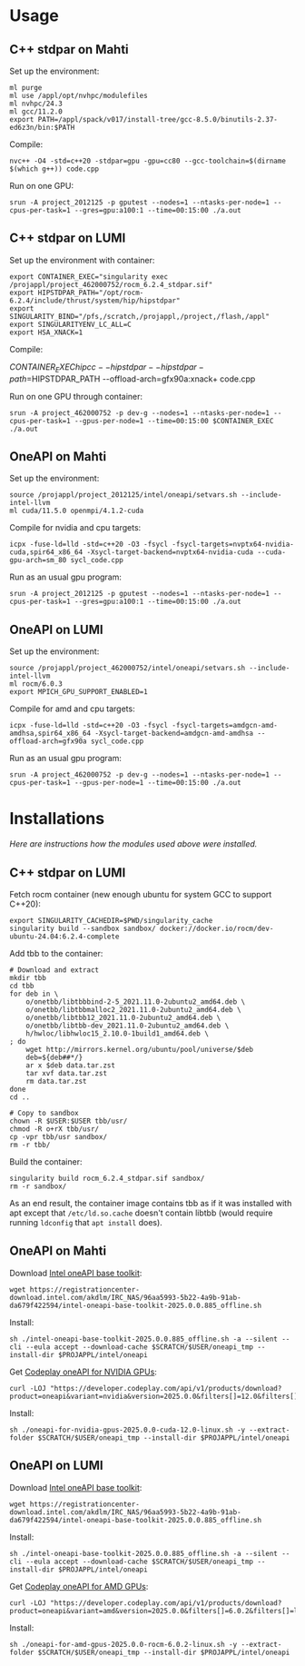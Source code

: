 # Usage

## C++ stdpar on Mahti

Set up the environment:

    ml purge
    ml use /appl/opt/nvhpc/modulefiles
    ml nvhpc/24.3
    ml gcc/11.2.0
    export PATH=/appl/spack/v017/install-tree/gcc-8.5.0/binutils-2.37-ed6z3n/bin:$PATH

Compile:

    nvc++ -O4 -std=c++20 -stdpar=gpu -gpu=cc80 --gcc-toolchain=$(dirname $(which g++)) code.cpp

Run on one GPU:

    srun -A project_2012125 -p gputest --nodes=1 --ntasks-per-node=1 --cpus-per-task=1 --gres=gpu:a100:1 --time=00:15:00 ./a.out

## C++ stdpar on LUMI

Set up the environment with container:

    export CONTAINER_EXEC="singularity exec /projappl/project_462000752/rocm_6.2.4_stdpar.sif"
    export HIPSTDPAR_PATH="/opt/rocm-6.2.4/include/thrust/system/hip/hipstdpar"
    export SINGULARITY_BIND="/pfs,/scratch,/projappl,/project,/flash,/appl"
    export SINGULARITYENV_LC_ALL=C
    export HSA_XNACK=1

Compile:

   $CONTAINER_EXEC hipcc --hipstdpar --hipstdpar-path=$HIPSTDPAR_PATH --offload-arch=gfx90a:xnack+ code.cpp

Run on one GPU through container:

    srun -A project_462000752 -p dev-g --nodes=1 --ntasks-per-node=1 --cpus-per-task=1 --gpus-per-node=1 --time=00:15:00 $CONTAINER_EXEC ./a.out

## OneAPI on Mahti

Set up the environment:

    source /projappl/project_2012125/intel/oneapi/setvars.sh --include-intel-llvm
    ml cuda/11.5.0 openmpi/4.1.2-cuda

Compile for nvidia and cpu targets:

    icpx -fuse-ld=lld -std=c++20 -O3 -fsycl -fsycl-targets=nvptx64-nvidia-cuda,spir64_x86_64 -Xsycl-target-backend=nvptx64-nvidia-cuda --cuda-gpu-arch=sm_80 sycl_code.cpp

Run as an usual gpu program:

    srun -A project_2012125 -p gputest --nodes=1 --ntasks-per-node=1 --cpus-per-task=1 --gres=gpu:a100:1 --time=00:15:00 ./a.out

## OneAPI on LUMI

Set up the environment:

    source /projappl/project_462000752/intel/oneapi/setvars.sh --include-intel-llvm
    ml rocm/6.0.3
    export MPICH_GPU_SUPPORT_ENABLED=1

Compile for amd and cpu targets:

    icpx -fuse-ld=lld -std=c++20 -O3 -fsycl -fsycl-targets=amdgcn-amd-amdhsa,spir64_x86_64 -Xsycl-target-backend=amdgcn-amd-amdhsa --offload-arch=gfx90a sycl_code.cpp

Run as an usual gpu program:

    srun -A project_462000752 -p dev-g --nodes=1 --ntasks-per-node=1 --cpus-per-task=1 --gpus-per-node=1 --time=00:15:00 ./a.out


# Installations

*Here are instructions how the modules used above were installed.*

## C++ stdpar on LUMI

Fetch rocm container (new enough ubuntu for system GCC to support C++20):

    export SINGULARITY_CACHEDIR=$PWD/singularity_cache
    singularity build --sandbox sandbox/ docker://docker.io/rocm/dev-ubuntu-24.04:6.2.4-complete

Add tbb to the container:

    # Download and extract
    mkdir tbb
    cd tbb
    for deb in \
        o/onetbb/libtbbbind-2-5_2021.11.0-2ubuntu2_amd64.deb \
        o/onetbb/libtbbmalloc2_2021.11.0-2ubuntu2_amd64.deb \
        o/onetbb/libtbb12_2021.11.0-2ubuntu2_amd64.deb \
        o/onetbb/libtbb-dev_2021.11.0-2ubuntu2_amd64.deb \
        h/hwloc/libhwloc15_2.10.0-1build1_amd64.deb \
    ; do
        wget http://mirrors.kernel.org/ubuntu/pool/universe/$deb
        deb=${deb##*/}
        ar x $deb data.tar.zst
        tar xvf data.tar.zst
        rm data.tar.zst
    done
    cd ..

    # Copy to sandbox
    chown -R $USER:$USER tbb/usr/
    chmod -R o+rX tbb/usr/
    cp -vpr tbb/usr sandbox/
    rm -r tbb/

Build the container:

    singularity build rocm_6.2.4_stdpar.sif sandbox/
    rm -r sandbox/

As an end result, the container image contains tbb as if it was installed with apt except that `/etc/ld.so.cache` doesn't contain libtbb (would require running `ldconfig` that `apt install` does).

## OneAPI on Mahti

Download [Intel oneAPI base toolkit](https://www.intel.com/content/www/us/en/developer/tools/oneapi/base-toolkit-download.html?packages=oneapi-toolkit&oneapi-toolkit-os=linux&oneapi-lin=offline):

    wget https://registrationcenter-download.intel.com/akdlm/IRC_NAS/96aa5993-5b22-4a9b-91ab-da679f422594/intel-oneapi-base-toolkit-2025.0.0.885_offline.sh

Install:

    sh ./intel-oneapi-base-toolkit-2025.0.0.885_offline.sh -a --silent --cli --eula accept --download-cache $SCRATCH/$USER/oneapi_tmp --install-dir $PROJAPPL/intel/oneapi

Get [Codeplay oneAPI for NVIDIA GPUs](https://developer.codeplay.com/products/oneapi/nvidia/2025.0.0/guides/get-started-guide-nvidia#installation):

    curl -LOJ "https://developer.codeplay.com/api/v1/products/download?product=oneapi&variant=nvidia&version=2025.0.0&filters[]=12.0&filters[]=linux"

Install:

    sh ./oneapi-for-nvidia-gpus-2025.0.0-cuda-12.0-linux.sh -y --extract-folder $SCRATCH/$USER/oneapi_tmp --install-dir $PROJAPPL/intel/oneapi

## OneAPI on LUMI

Download [Intel oneAPI base toolkit](https://www.intel.com/content/www/us/en/developer/tools/oneapi/base-toolkit-download.html?packages=oneapi-toolkit&oneapi-toolkit-os=linux&oneapi-lin=offline):

    wget https://registrationcenter-download.intel.com/akdlm/IRC_NAS/96aa5993-5b22-4a9b-91ab-da679f422594/intel-oneapi-base-toolkit-2025.0.0.885_offline.sh

Install:

    sh ./intel-oneapi-base-toolkit-2025.0.0.885_offline.sh -a --silent --cli --eula accept --download-cache $SCRATCH/$USER/oneapi_tmp --install-dir $PROJAPPL/intel/oneapi

Get [Codeplay oneAPI for AMD GPUs](https://developer.codeplay.com/products/oneapi/amd/2025.0.0/guides/get-started-guide-amd#installation):

    curl -LOJ "https://developer.codeplay.com/api/v1/products/download?product=oneapi&variant=amd&version=2025.0.0&filters[]=6.0.2&filters[]=linux"

Install:

    sh ./oneapi-for-amd-gpus-2025.0.0-rocm-6.0.2-linux.sh -y --extract-folder $SCRATCH/$USER/oneapi_tmp --install-dir $PROJAPPL/intel/oneapi

